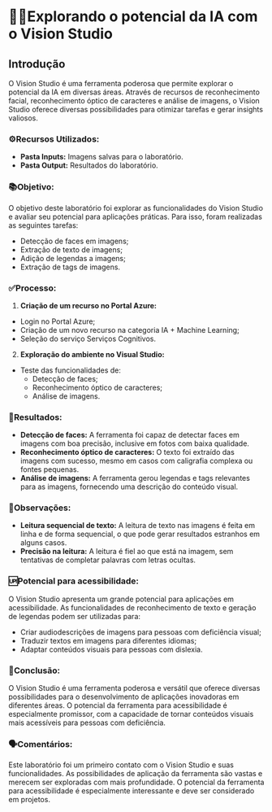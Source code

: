 # 🕵️‍♀️**Explorando o potencial da IA com o Vision Studio**

## Introdução

O Vision Studio é uma ferramenta poderosa que permite explorar o potencial da IA em diversas áreas. Através de recursos de reconhecimento facial, reconhecimento óptico de caracteres e análise de imagens, o Vision Studio oferece diversas possibilidades para otimizar tarefas e gerar insights valiosos.

### ⚙️Recursos Utilizados:

- **Pasta Inputs:** Imagens salvas para o laboratório.
- **Pasta Output:** Resultados do laboratório.

### 📚Objetivo:

O objetivo deste laboratório foi explorar as funcionalidades do Vision Studio e avaliar seu potencial para aplicações práticas. Para isso, foram realizadas as seguintes tarefas:

- Detecção de faces em imagens;
- Extração de texto de imagens;
- Adição de legendas a imagens;
- Extração de tags de imagens.

### ✅Processo:

1. **Criação de um recurso no Portal Azure:**

- Login no Portal Azure;
- Criação de um novo recurso na categoria IA + Machine Learning;
- Seleção do serviço Serviços Cognitivos.

2. **Exploração do ambiente no Visual Studio:**

- Teste das funcionalidades de:
  - Detecção de faces;
  - Reconhecimento óptico de caracteres;
  - Análise de imagens.

### 🟰Resultados:

- **Detecção de faces:** A ferramenta foi capaz de detectar faces em imagens com boa precisão, inclusive em fotos com baixa qualidade.
- **Reconhecimento óptico de caracteres:** O texto foi extraído das imagens com sucesso, mesmo em casos com caligrafia complexa ou fontes pequenas.
- **Análise de imagens:** A ferramenta gerou legendas e tags relevantes para as imagens, fornecendo uma descrição do conteúdo visual.

### 🔎Observações:

- **Leitura sequencial de texto:** A leitura de texto nas imagens é feita em linha e de forma sequencial, o que pode gerar resultados estranhos em alguns casos.
- **Precisão na leitura:** A leitura é fiel ao que está na imagem, sem tentativas de completar palavras com letras ocultas.

### 🆙Potencial para acessibilidade:

O Vision Studio apresenta um grande potencial para aplicações em acessibilidade. As funcionalidades de reconhecimento de texto e geração de legendas podem ser utilizadas para:

- Criar audiodescrições de imagens para pessoas com deficiência visual;
- Traduzir textos em imagens para diferentes idiomas;
- Adaptar conteúdos visuais para pessoas com dislexia.

### 🚀Conclusão:

O Vision Studio é uma ferramenta poderosa e versátil que oferece diversas possibilidades para o desenvolvimento de aplicações inovadoras em diferentes áreas. O potencial da ferramenta para acessibilidade é especialmente promissor, com a capacidade de tornar conteúdos visuais mais acessíveis para pessoas com deficiência.

### 🗣️Comentários:

Este laboratório foi um primeiro contato com o Vision Studio e suas funcionalidades. As possibilidades de aplicação da ferramenta são vastas e merecem ser exploradas com mais profundidade. O potencial da ferramenta para acessibilidade é especialmente interessante e deve ser considerado em projetos.

